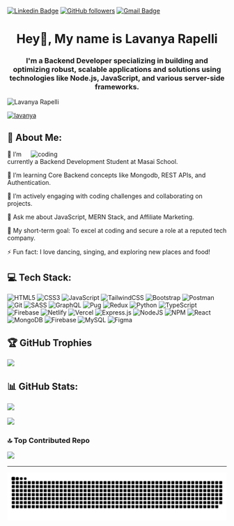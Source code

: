 [![Linkedin Badge](https://img.shields.io/badge/-Lavanya_Rapelli-blue?style=social&logo=Linkedin&logoColor=blue&link=https://www.linkedin.com/in/codersadhu/)](https://www.linkedin.com/in/lavanya-rapelli-188263259?lipi=urn%3Ali%3Apage%3Ad_flagship3_profile_view_base_contact_details%3BCrEFOXOwSbmIvv43kunUoQ%3D%3D)
[![GitHub followers](https://img.shields.io/github/followers/Lavanya-Rapelli?label=Follow&style=social)](https://github.com/Lavanya-Rapelli/?tab=follow) [![Gmail Badge](https://img.shields.io/badge/-Lavanya_Rapelli-c14438?style=social&logo=Gmail&logoColor=red&link=mailto:lavanyarapelli25@gmail.com)](mailto:lavanyarapelli25@gmail.com)
<h1 align="center">Hey👋, My name is Lavanya Rapelli</h1>
<h3 align="center">I'm a Backend Developer specializing in building and optimizing robust, scalable applications and solutions using technologies like Node.js, JavaScript, and various server-side frameworks.
</h3>

<p align="left"> <img src="https://komarev.com/ghpvc/?username=Lavanya-Rapelli&label=Profile%20views&color=0e75b6&style=flat" alt="Lavanya Rapelli" /> </p>

<p align="left"> <a href="https://twitter.com/Lavanya-Rapelli" target="blank"><img src="https://img.shields.io/twitter/follow/Lavanya-Rapelli?logo=twitter&style=for-the-badge" alt="lavanya" /></a> </p>

## 💫 About Me:
<img align="right"  alt="coding" width="450" src="https://media3.giphy.com/media/v1.Y2lkPTc5MGI3NjExdnFpOGlsam15NHhuOXJ3bnlxM2E1NDJ6MDd2ZXltZmNkZnpxYjdidyZlcD12MV9pbnRlcm5hbF9naWZfYnlfaWQmY3Q9Zw/L1R1tvI9svkIWwpVYr/giphy.gif" alt="Coding Freak">

🔭 I’m currently a Backend Development Student at Masai School.

🌱 I’m learning Core Backend concepts like Mongodb, REST APIs, and Authentication.

🤝 I’m actively engaging with coding challenges and collaborating on projects.

💬 Ask me about JavaScript, MERN Stack, and Affiliate Marketing.

🎯 My short-term goal: To excel at coding and secure a role at a reputed tech company.

⚡ Fun fact: I love dancing, singing, and exploring new places and food!

## 💻 Tech Stack:

![HTML5](https://img.shields.io/badge/html5-%23E34F26.svg?style=for-the-badge&logo=html5&logoColor=white) ![CSS3](https://img.shields.io/badge/css3-%231572B6.svg?style=for-the-badge&logo=css3&logoColor=white) ![JavaScript](https://img.shields.io/badge/javascript-%23323330.svg?style=for-the-badge&logo=javascript&logoColor=%23F7DF1E) ![TailwindCSS](https://img.shields.io/badge/tailwindcss-%2338B2AC.svg?style=for-the-badge&logo=tailwind-css&logoColor=white) ![Bootstrap](https://img.shields.io/badge/bootstrap-%238511FA.svg?style=for-the-badge&logo=bootstrap&logoColor=white) ![Postman](https://img.shields.io/badge/Postman-FF6C37?style=for-the-badge&logo=postman&logoColor=white) ![Git](https://img.shields.io/badge/git-%23F05033.svg?style=for-the-badge&logo=git&logoColor=white) ![SASS](https://img.shields.io/badge/SASS-hotpink.svg?style=for-the-badge&logo=SASS&logoColor=white) ![GraphQL](https://img.shields.io/badge/-GraphQL-E10098?style=for-the-badge&logo=graphql&logoColor=white) ![Pug](https://img.shields.io/badge/Pug-FFF?style=for-the-badge&logo=pug&logoColor=A86454) ![Redux](https://img.shields.io/badge/redux-%23593d88.svg?style=for-the-badge&logo=redux&logoColor=white)
![Python](https://img.shields.io/badge/python-3670A0?style=for-the-badge&logo=python&logoColor=ffdd54) ![TypeScript](https://img.shields.io/badge/typescript-%23007ACC.svg?style=for-the-badge&logo=typescript&logoColor=white) ![Firebase](https://img.shields.io/badge/firebase-%23039BE5.svg?style=for-the-badge&logo=firebase) ![Netlify](https://img.shields.io/badge/netlify-%23000000.svg?style=for-the-badge&logo=netlify&logoColor=#00C7B7) ![Vercel](https://img.shields.io/badge/vercel-%23000000.svg?style=for-the-badge&logo=vercel&logoColor=white) ![Express.js](https://img.shields.io/badge/express.js-%23404d59.svg?style=for-the-badge&logo=express&logoColor=%2361DAFB) ![NodeJS](https://img.shields.io/badge/node.js-6DA55F?style=for-the-badge&logo=node.js&logoColor=white) ![NPM](https://img.shields.io/badge/NPM-%23CB3837.svg?style=for-the-badge&logo=npm&logoColor=white) ![React](https://img.shields.io/badge/react-%2320232a.svg?style=for-the-badge&logo=react&logoColor=%2361DAFB) ![MongoDB](https://img.shields.io/badge/MongoDB-%234ea94b.svg?style=for-the-badge&logo=mongodb&logoColor=white) ![Firebase](https://img.shields.io/badge/firebase-a08021?style=for-the-badge&logo=firebase&logoColor=ffcd34) ![MySQL](https://img.shields.io/badge/mysql-4479A1.svg?style=for-the-badge&logo=mysql&logoColor=white) ![Figma](https://img.shields.io/badge/figma-%23F24E1E.svg?style=for-the-badge&logo=figma&logoColor=white)

## 🏆 GitHub Trophies

![](https://github-profile-trophy.vercel.app/?username=Lavanya-Rapelli&theme=radical&no-frame=false&no-bg=true&margin-w=4)

## 📊 GitHub Stats:

![](https://github-readme-stats.vercel.app/api?username=Lavanya-Rapelli&theme=dark&hide_border=false&include_all_commits=false&count_private=false)

![](https://github-readme-stats.vercel.app/api/top-langs/?username=Lavanya-Rapelli&theme=dark&hide_border=false&include_all_commits=false&count_private=false&layout=compact)

### 🔝 Top Contributed Repo

![](https://github-contributor-stats.vercel.app/api?username=Lavanya-Rapelli&limit=5&theme=dark&combine_all_yearly_contributions=true)

- - -

<img src="https://raw.githubusercontent.com/platane/snk/output/github-contribution-grid-snake-dark.svg" alt="Snake animation">
